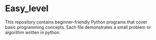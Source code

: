 # Easy_level

This repository contains beginner-friendly Python programs that cover basic programming concepts.
Each file demonstrates a small problem or algorithm written in python.
